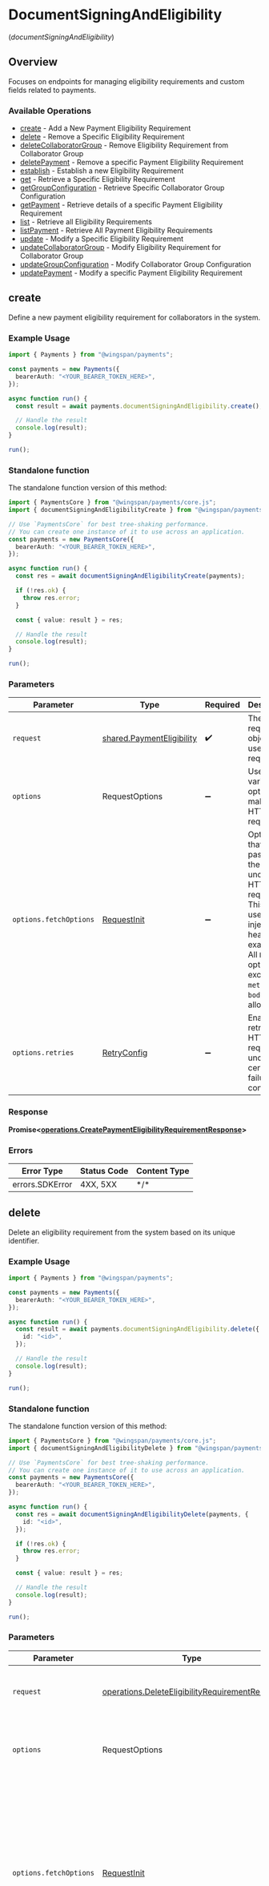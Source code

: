 # DocumentSigningAndEligibility
(*documentSigningAndEligibility*)

## Overview

Focuses on endpoints for managing eligibility requirements and custom fields related to payments.

### Available Operations

* [create](#create) - Add a New Payment Eligibility Requirement
* [delete](#delete) - Remove a Specific Eligibility Requirement
* [deleteCollaboratorGroup](#deletecollaboratorgroup) - Remove Eligibility Requirement from Collaborator Group
* [deletePayment](#deletepayment) - Remove a specific Payment Eligibility Requirement
* [establish](#establish) - Establish a new Eligibility Requirement
* [get](#get) - Retrieve a Specific Eligibility Requirement
* [getGroupConfiguration](#getgroupconfiguration) - Retrieve Specific Collaborator Group Configuration
* [getPayment](#getpayment) - Retrieve details of a specific Payment Eligibility Requirement
* [list](#list) - Retrieve all Eligibility Requirements
* [listPayment](#listpayment) - Retrieve All Payment Eligibility Requirements
* [update](#update) - Modify a Specific Eligibility Requirement
* [updateCollaboratorGroup](#updatecollaboratorgroup) - Modify Eligibility Requirement for Collaborator Group
* [updateGroupConfiguration](#updategroupconfiguration) - Modify Collaborator Group Configuration
* [updatePayment](#updatepayment) - Modify a specific Payment Eligibility Requirement

## create

Define a new payment eligibility requirement for collaborators in the system.

### Example Usage

```typescript
import { Payments } from "@wingspan/payments";

const payments = new Payments({
  bearerAuth: "<YOUR_BEARER_TOKEN_HERE>",
});

async function run() {
  const result = await payments.documentSigningAndEligibility.create();

  // Handle the result
  console.log(result);
}

run();
```

### Standalone function

The standalone function version of this method:

```typescript
import { PaymentsCore } from "@wingspan/payments/core.js";
import { documentSigningAndEligibilityCreate } from "@wingspan/payments/funcs/documentSigningAndEligibilityCreate.js";

// Use `PaymentsCore` for best tree-shaking performance.
// You can create one instance of it to use across an application.
const payments = new PaymentsCore({
  bearerAuth: "<YOUR_BEARER_TOKEN_HERE>",
});

async function run() {
  const res = await documentSigningAndEligibilityCreate(payments);

  if (!res.ok) {
    throw res.error;
  }

  const { value: result } = res;

  // Handle the result
  console.log(result);
}

run();
```

### Parameters

| Parameter                                                                                                                                                                      | Type                                                                                                                                                                           | Required                                                                                                                                                                       | Description                                                                                                                                                                    |
| ------------------------------------------------------------------------------------------------------------------------------------------------------------------------------ | ------------------------------------------------------------------------------------------------------------------------------------------------------------------------------ | ------------------------------------------------------------------------------------------------------------------------------------------------------------------------------ | ------------------------------------------------------------------------------------------------------------------------------------------------------------------------------ |
| `request`                                                                                                                                                                      | [shared.PaymentEligibility](../../sdk/models/shared/paymenteligibility.md)                                                                                                     | :heavy_check_mark:                                                                                                                                                             | The request object to use for the request.                                                                                                                                     |
| `options`                                                                                                                                                                      | RequestOptions                                                                                                                                                                 | :heavy_minus_sign:                                                                                                                                                             | Used to set various options for making HTTP requests.                                                                                                                          |
| `options.fetchOptions`                                                                                                                                                         | [RequestInit](https://developer.mozilla.org/en-US/docs/Web/API/Request/Request#options)                                                                                        | :heavy_minus_sign:                                                                                                                                                             | Options that are passed to the underlying HTTP request. This can be used to inject extra headers for examples. All `Request` options, except `method` and `body`, are allowed. |
| `options.retries`                                                                                                                                                              | [RetryConfig](../../lib/utils/retryconfig.md)                                                                                                                                  | :heavy_minus_sign:                                                                                                                                                             | Enables retrying HTTP requests under certain failure conditions.                                                                                                               |

### Response

**Promise\<[operations.CreatePaymentEligibilityRequirementResponse](../../sdk/models/operations/createpaymenteligibilityrequirementresponse.md)\>**

### Errors

| Error Type      | Status Code     | Content Type    |
| --------------- | --------------- | --------------- |
| errors.SDKError | 4XX, 5XX        | \*/\*           |

## delete

Delete an eligibility requirement from the system based on its unique identifier.

### Example Usage

```typescript
import { Payments } from "@wingspan/payments";

const payments = new Payments({
  bearerAuth: "<YOUR_BEARER_TOKEN_HERE>",
});

async function run() {
  const result = await payments.documentSigningAndEligibility.delete({
    id: "<id>",
  });

  // Handle the result
  console.log(result);
}

run();
```

### Standalone function

The standalone function version of this method:

```typescript
import { PaymentsCore } from "@wingspan/payments/core.js";
import { documentSigningAndEligibilityDelete } from "@wingspan/payments/funcs/documentSigningAndEligibilityDelete.js";

// Use `PaymentsCore` for best tree-shaking performance.
// You can create one instance of it to use across an application.
const payments = new PaymentsCore({
  bearerAuth: "<YOUR_BEARER_TOKEN_HERE>",
});

async function run() {
  const res = await documentSigningAndEligibilityDelete(payments, {
    id: "<id>",
  });

  if (!res.ok) {
    throw res.error;
  }

  const { value: result } = res;

  // Handle the result
  console.log(result);
}

run();
```

### Parameters

| Parameter                                                                                                                                                                      | Type                                                                                                                                                                           | Required                                                                                                                                                                       | Description                                                                                                                                                                    |
| ------------------------------------------------------------------------------------------------------------------------------------------------------------------------------ | ------------------------------------------------------------------------------------------------------------------------------------------------------------------------------ | ------------------------------------------------------------------------------------------------------------------------------------------------------------------------------ | ------------------------------------------------------------------------------------------------------------------------------------------------------------------------------ |
| `request`                                                                                                                                                                      | [operations.DeleteEligibilityRequirementRequest](../../sdk/models/operations/deleteeligibilityrequirementrequest.md)                                                           | :heavy_check_mark:                                                                                                                                                             | The request object to use for the request.                                                                                                                                     |
| `options`                                                                                                                                                                      | RequestOptions                                                                                                                                                                 | :heavy_minus_sign:                                                                                                                                                             | Used to set various options for making HTTP requests.                                                                                                                          |
| `options.fetchOptions`                                                                                                                                                         | [RequestInit](https://developer.mozilla.org/en-US/docs/Web/API/Request/Request#options)                                                                                        | :heavy_minus_sign:                                                                                                                                                             | Options that are passed to the underlying HTTP request. This can be used to inject extra headers for examples. All `Request` options, except `method` and `body`, are allowed. |
| `options.retries`                                                                                                                                                              | [RetryConfig](../../lib/utils/retryconfig.md)                                                                                                                                  | :heavy_minus_sign:                                                                                                                                                             | Enables retrying HTTP requests under certain failure conditions.                                                                                                               |

### Response

**Promise\<[operations.DeleteEligibilityRequirementResponse](../../sdk/models/operations/deleteeligibilityrequirementresponse.md)\>**

### Errors

| Error Type      | Status Code     | Content Type    |
| --------------- | --------------- | --------------- |
| errors.SDKError | 4XX, 5XX        | \*/\*           |

## deleteCollaboratorGroup

Delete a specific eligibility requirement from the designated collaborator group.

### Example Usage

```typescript
import { Payments } from "@wingspan/payments";

const payments = new Payments({
  bearerAuth: "<YOUR_BEARER_TOKEN_HERE>",
});

async function run() {
  const result = await payments.documentSigningAndEligibility.deleteCollaboratorGroup({
    eligibilityRequirementId: "<id>",
    id: "<id>",
  });

  // Handle the result
  console.log(result);
}

run();
```

### Standalone function

The standalone function version of this method:

```typescript
import { PaymentsCore } from "@wingspan/payments/core.js";
import { documentSigningAndEligibilityDeleteCollaboratorGroup } from "@wingspan/payments/funcs/documentSigningAndEligibilityDeleteCollaboratorGroup.js";

// Use `PaymentsCore` for best tree-shaking performance.
// You can create one instance of it to use across an application.
const payments = new PaymentsCore({
  bearerAuth: "<YOUR_BEARER_TOKEN_HERE>",
});

async function run() {
  const res = await documentSigningAndEligibilityDeleteCollaboratorGroup(payments, {
    eligibilityRequirementId: "<id>",
    id: "<id>",
  });

  if (!res.ok) {
    throw res.error;
  }

  const { value: result } = res;

  // Handle the result
  console.log(result);
}

run();
```

### Parameters

| Parameter                                                                                                                                                                      | Type                                                                                                                                                                           | Required                                                                                                                                                                       | Description                                                                                                                                                                    |
| ------------------------------------------------------------------------------------------------------------------------------------------------------------------------------ | ------------------------------------------------------------------------------------------------------------------------------------------------------------------------------ | ------------------------------------------------------------------------------------------------------------------------------------------------------------------------------ | ------------------------------------------------------------------------------------------------------------------------------------------------------------------------------ |
| `request`                                                                                                                                                                      | [operations.DeleteEligibilityRequirementCollaboratorGroupRequest](../../sdk/models/operations/deleteeligibilityrequirementcollaboratorgrouprequest.md)                         | :heavy_check_mark:                                                                                                                                                             | The request object to use for the request.                                                                                                                                     |
| `options`                                                                                                                                                                      | RequestOptions                                                                                                                                                                 | :heavy_minus_sign:                                                                                                                                                             | Used to set various options for making HTTP requests.                                                                                                                          |
| `options.fetchOptions`                                                                                                                                                         | [RequestInit](https://developer.mozilla.org/en-US/docs/Web/API/Request/Request#options)                                                                                        | :heavy_minus_sign:                                                                                                                                                             | Options that are passed to the underlying HTTP request. This can be used to inject extra headers for examples. All `Request` options, except `method` and `body`, are allowed. |
| `options.retries`                                                                                                                                                              | [RetryConfig](../../lib/utils/retryconfig.md)                                                                                                                                  | :heavy_minus_sign:                                                                                                                                                             | Enables retrying HTTP requests under certain failure conditions.                                                                                                               |

### Response

**Promise\<[operations.DeleteEligibilityRequirementCollaboratorGroupResponse](../../sdk/models/operations/deleteeligibilityrequirementcollaboratorgroupresponse.md)\>**

### Errors

| Error Type      | Status Code     | Content Type    |
| --------------- | --------------- | --------------- |
| errors.SDKError | 4XX, 5XX        | \*/\*           |

## deletePayment

Delete an existing payment eligibility requirement based on its unique identifier, removing associated criteria for a member's payment eligibility.

### Example Usage

```typescript
import { Payments } from "@wingspan/payments";

const payments = new Payments({
  bearerAuth: "<YOUR_BEARER_TOKEN_HERE>",
});

async function run() {
  const result = await payments.documentSigningAndEligibility.deletePayment({
    id: "<id>",
  });

  // Handle the result
  console.log(result);
}

run();
```

### Standalone function

The standalone function version of this method:

```typescript
import { PaymentsCore } from "@wingspan/payments/core.js";
import { documentSigningAndEligibilityDeletePayment } from "@wingspan/payments/funcs/documentSigningAndEligibilityDeletePayment.js";

// Use `PaymentsCore` for best tree-shaking performance.
// You can create one instance of it to use across an application.
const payments = new PaymentsCore({
  bearerAuth: "<YOUR_BEARER_TOKEN_HERE>",
});

async function run() {
  const res = await documentSigningAndEligibilityDeletePayment(payments, {
    id: "<id>",
  });

  if (!res.ok) {
    throw res.error;
  }

  const { value: result } = res;

  // Handle the result
  console.log(result);
}

run();
```

### Parameters

| Parameter                                                                                                                                                                      | Type                                                                                                                                                                           | Required                                                                                                                                                                       | Description                                                                                                                                                                    |
| ------------------------------------------------------------------------------------------------------------------------------------------------------------------------------ | ------------------------------------------------------------------------------------------------------------------------------------------------------------------------------ | ------------------------------------------------------------------------------------------------------------------------------------------------------------------------------ | ------------------------------------------------------------------------------------------------------------------------------------------------------------------------------ |
| `request`                                                                                                                                                                      | [operations.DeletePaymentEligibilityRequirementRequest](../../sdk/models/operations/deletepaymenteligibilityrequirementrequest.md)                                             | :heavy_check_mark:                                                                                                                                                             | The request object to use for the request.                                                                                                                                     |
| `options`                                                                                                                                                                      | RequestOptions                                                                                                                                                                 | :heavy_minus_sign:                                                                                                                                                             | Used to set various options for making HTTP requests.                                                                                                                          |
| `options.fetchOptions`                                                                                                                                                         | [RequestInit](https://developer.mozilla.org/en-US/docs/Web/API/Request/Request#options)                                                                                        | :heavy_minus_sign:                                                                                                                                                             | Options that are passed to the underlying HTTP request. This can be used to inject extra headers for examples. All `Request` options, except `method` and `body`, are allowed. |
| `options.retries`                                                                                                                                                              | [RetryConfig](../../lib/utils/retryconfig.md)                                                                                                                                  | :heavy_minus_sign:                                                                                                                                                             | Enables retrying HTTP requests under certain failure conditions.                                                                                                               |

### Response

**Promise\<[operations.DeletePaymentEligibilityRequirementResponse](../../sdk/models/operations/deletepaymenteligibilityrequirementresponse.md)\>**

### Errors

| Error Type      | Status Code     | Content Type    |
| --------------- | --------------- | --------------- |
| errors.SDKError | 4XX, 5XX        | \*/\*           |

## establish

Define and create a new eligibility requirement for collaborators.

### Example Usage

```typescript
import { Payments } from "@wingspan/payments";

const payments = new Payments({
  bearerAuth: "<YOUR_BEARER_TOKEN_HERE>",
});

async function run() {
  const result = await payments.documentSigningAndEligibility.establish();

  // Handle the result
  console.log(result);
}

run();
```

### Standalone function

The standalone function version of this method:

```typescript
import { PaymentsCore } from "@wingspan/payments/core.js";
import { documentSigningAndEligibilityEstablish } from "@wingspan/payments/funcs/documentSigningAndEligibilityEstablish.js";

// Use `PaymentsCore` for best tree-shaking performance.
// You can create one instance of it to use across an application.
const payments = new PaymentsCore({
  bearerAuth: "<YOUR_BEARER_TOKEN_HERE>",
});

async function run() {
  const res = await documentSigningAndEligibilityEstablish(payments);

  if (!res.ok) {
    throw res.error;
  }

  const { value: result } = res;

  // Handle the result
  console.log(result);
}

run();
```

### Parameters

| Parameter                                                                                                                                                                      | Type                                                                                                                                                                           | Required                                                                                                                                                                       | Description                                                                                                                                                                    |
| ------------------------------------------------------------------------------------------------------------------------------------------------------------------------------ | ------------------------------------------------------------------------------------------------------------------------------------------------------------------------------ | ------------------------------------------------------------------------------------------------------------------------------------------------------------------------------ | ------------------------------------------------------------------------------------------------------------------------------------------------------------------------------ |
| `request`                                                                                                                                                                      | [shared.EligibilityRequirementCreateRequest](../../sdk/models/shared/eligibilityrequirementcreaterequest.md)                                                                   | :heavy_check_mark:                                                                                                                                                             | The request object to use for the request.                                                                                                                                     |
| `options`                                                                                                                                                                      | RequestOptions                                                                                                                                                                 | :heavy_minus_sign:                                                                                                                                                             | Used to set various options for making HTTP requests.                                                                                                                          |
| `options.fetchOptions`                                                                                                                                                         | [RequestInit](https://developer.mozilla.org/en-US/docs/Web/API/Request/Request#options)                                                                                        | :heavy_minus_sign:                                                                                                                                                             | Options that are passed to the underlying HTTP request. This can be used to inject extra headers for examples. All `Request` options, except `method` and `body`, are allowed. |
| `options.retries`                                                                                                                                                              | [RetryConfig](../../lib/utils/retryconfig.md)                                                                                                                                  | :heavy_minus_sign:                                                                                                                                                             | Enables retrying HTTP requests under certain failure conditions.                                                                                                               |

### Response

**Promise\<[operations.EstablishEligibilityRequirementResponse](../../sdk/models/operations/establisheligibilityrequirementresponse.md)\>**

### Errors

| Error Type      | Status Code     | Content Type    |
| --------------- | --------------- | --------------- |
| errors.SDKError | 4XX, 5XX        | \*/\*           |

## get

Fetch details for a given eligibility requirement based on its unique identifier.

### Example Usage

```typescript
import { Payments } from "@wingspan/payments";

const payments = new Payments({
  bearerAuth: "<YOUR_BEARER_TOKEN_HERE>",
});

async function run() {
  const result = await payments.documentSigningAndEligibility.get({
    id: "<id>",
  });

  // Handle the result
  console.log(result);
}

run();
```

### Standalone function

The standalone function version of this method:

```typescript
import { PaymentsCore } from "@wingspan/payments/core.js";
import { documentSigningAndEligibilityGet } from "@wingspan/payments/funcs/documentSigningAndEligibilityGet.js";

// Use `PaymentsCore` for best tree-shaking performance.
// You can create one instance of it to use across an application.
const payments = new PaymentsCore({
  bearerAuth: "<YOUR_BEARER_TOKEN_HERE>",
});

async function run() {
  const res = await documentSigningAndEligibilityGet(payments, {
    id: "<id>",
  });

  if (!res.ok) {
    throw res.error;
  }

  const { value: result } = res;

  // Handle the result
  console.log(result);
}

run();
```

### Parameters

| Parameter                                                                                                                                                                      | Type                                                                                                                                                                           | Required                                                                                                                                                                       | Description                                                                                                                                                                    |
| ------------------------------------------------------------------------------------------------------------------------------------------------------------------------------ | ------------------------------------------------------------------------------------------------------------------------------------------------------------------------------ | ------------------------------------------------------------------------------------------------------------------------------------------------------------------------------ | ------------------------------------------------------------------------------------------------------------------------------------------------------------------------------ |
| `request`                                                                                                                                                                      | [operations.GetEligibilityRequirementRequest](../../sdk/models/operations/geteligibilityrequirementrequest.md)                                                                 | :heavy_check_mark:                                                                                                                                                             | The request object to use for the request.                                                                                                                                     |
| `options`                                                                                                                                                                      | RequestOptions                                                                                                                                                                 | :heavy_minus_sign:                                                                                                                                                             | Used to set various options for making HTTP requests.                                                                                                                          |
| `options.fetchOptions`                                                                                                                                                         | [RequestInit](https://developer.mozilla.org/en-US/docs/Web/API/Request/Request#options)                                                                                        | :heavy_minus_sign:                                                                                                                                                             | Options that are passed to the underlying HTTP request. This can be used to inject extra headers for examples. All `Request` options, except `method` and `body`, are allowed. |
| `options.retries`                                                                                                                                                              | [RetryConfig](../../lib/utils/retryconfig.md)                                                                                                                                  | :heavy_minus_sign:                                                                                                                                                             | Enables retrying HTTP requests under certain failure conditions.                                                                                                               |

### Response

**Promise\<[operations.GetEligibilityRequirementResponse](../../sdk/models/operations/geteligibilityrequirementresponse.md)\>**

### Errors

| Error Type      | Status Code     | Content Type    |
| --------------- | --------------- | --------------- |
| errors.SDKError | 4XX, 5XX        | \*/\*           |

## getGroupConfiguration

Fetch detailed configuration and attributes associated with a specific collaborator group.

### Example Usage

```typescript
import { Payments } from "@wingspan/payments";

const payments = new Payments({
  bearerAuth: "<YOUR_BEARER_TOKEN_HERE>",
});

async function run() {
  const result = await payments.documentSigningAndEligibility.getGroupConfiguration({
    id: "<id>",
  });

  // Handle the result
  console.log(result);
}

run();
```

### Standalone function

The standalone function version of this method:

```typescript
import { PaymentsCore } from "@wingspan/payments/core.js";
import { documentSigningAndEligibilityGetGroupConfiguration } from "@wingspan/payments/funcs/documentSigningAndEligibilityGetGroupConfiguration.js";

// Use `PaymentsCore` for best tree-shaking performance.
// You can create one instance of it to use across an application.
const payments = new PaymentsCore({
  bearerAuth: "<YOUR_BEARER_TOKEN_HERE>",
});

async function run() {
  const res = await documentSigningAndEligibilityGetGroupConfiguration(payments, {
    id: "<id>",
  });

  if (!res.ok) {
    throw res.error;
  }

  const { value: result } = res;

  // Handle the result
  console.log(result);
}

run();
```

### Parameters

| Parameter                                                                                                                                                                      | Type                                                                                                                                                                           | Required                                                                                                                                                                       | Description                                                                                                                                                                    |
| ------------------------------------------------------------------------------------------------------------------------------------------------------------------------------ | ------------------------------------------------------------------------------------------------------------------------------------------------------------------------------ | ------------------------------------------------------------------------------------------------------------------------------------------------------------------------------ | ------------------------------------------------------------------------------------------------------------------------------------------------------------------------------ |
| `request`                                                                                                                                                                      | [operations.GetCollaboratorGroupConfigurationRequest](../../sdk/models/operations/getcollaboratorgroupconfigurationrequest.md)                                                 | :heavy_check_mark:                                                                                                                                                             | The request object to use for the request.                                                                                                                                     |
| `options`                                                                                                                                                                      | RequestOptions                                                                                                                                                                 | :heavy_minus_sign:                                                                                                                                                             | Used to set various options for making HTTP requests.                                                                                                                          |
| `options.fetchOptions`                                                                                                                                                         | [RequestInit](https://developer.mozilla.org/en-US/docs/Web/API/Request/Request#options)                                                                                        | :heavy_minus_sign:                                                                                                                                                             | Options that are passed to the underlying HTTP request. This can be used to inject extra headers for examples. All `Request` options, except `method` and `body`, are allowed. |
| `options.retries`                                                                                                                                                              | [RetryConfig](../../lib/utils/retryconfig.md)                                                                                                                                  | :heavy_minus_sign:                                                                                                                                                             | Enables retrying HTTP requests under certain failure conditions.                                                                                                               |

### Response

**Promise\<[operations.GetCollaboratorGroupConfigurationResponse](../../sdk/models/operations/getcollaboratorgroupconfigurationresponse.md)\>**

### Errors

| Error Type      | Status Code     | Content Type    |
| --------------- | --------------- | --------------- |
| errors.SDKError | 4XX, 5XX        | \*/\*           |

## getPayment

Fetch detailed information about a particular payment eligibility requirement using its unique identifier.

### Example Usage

```typescript
import { Payments } from "@wingspan/payments";

const payments = new Payments({
  bearerAuth: "<YOUR_BEARER_TOKEN_HERE>",
});

async function run() {
  const result = await payments.documentSigningAndEligibility.getPayment({
    id: "<id>",
  });

  // Handle the result
  console.log(result);
}

run();
```

### Standalone function

The standalone function version of this method:

```typescript
import { PaymentsCore } from "@wingspan/payments/core.js";
import { documentSigningAndEligibilityGetPayment } from "@wingspan/payments/funcs/documentSigningAndEligibilityGetPayment.js";

// Use `PaymentsCore` for best tree-shaking performance.
// You can create one instance of it to use across an application.
const payments = new PaymentsCore({
  bearerAuth: "<YOUR_BEARER_TOKEN_HERE>",
});

async function run() {
  const res = await documentSigningAndEligibilityGetPayment(payments, {
    id: "<id>",
  });

  if (!res.ok) {
    throw res.error;
  }

  const { value: result } = res;

  // Handle the result
  console.log(result);
}

run();
```

### Parameters

| Parameter                                                                                                                                                                      | Type                                                                                                                                                                           | Required                                                                                                                                                                       | Description                                                                                                                                                                    |
| ------------------------------------------------------------------------------------------------------------------------------------------------------------------------------ | ------------------------------------------------------------------------------------------------------------------------------------------------------------------------------ | ------------------------------------------------------------------------------------------------------------------------------------------------------------------------------ | ------------------------------------------------------------------------------------------------------------------------------------------------------------------------------ |
| `request`                                                                                                                                                                      | [operations.GetPaymentEligibilityRequirementRequest](../../sdk/models/operations/getpaymenteligibilityrequirementrequest.md)                                                   | :heavy_check_mark:                                                                                                                                                             | The request object to use for the request.                                                                                                                                     |
| `options`                                                                                                                                                                      | RequestOptions                                                                                                                                                                 | :heavy_minus_sign:                                                                                                                                                             | Used to set various options for making HTTP requests.                                                                                                                          |
| `options.fetchOptions`                                                                                                                                                         | [RequestInit](https://developer.mozilla.org/en-US/docs/Web/API/Request/Request#options)                                                                                        | :heavy_minus_sign:                                                                                                                                                             | Options that are passed to the underlying HTTP request. This can be used to inject extra headers for examples. All `Request` options, except `method` and `body`, are allowed. |
| `options.retries`                                                                                                                                                              | [RetryConfig](../../lib/utils/retryconfig.md)                                                                                                                                  | :heavy_minus_sign:                                                                                                                                                             | Enables retrying HTTP requests under certain failure conditions.                                                                                                               |

### Response

**Promise\<[operations.GetPaymentEligibilityRequirementResponse](../../sdk/models/operations/getpaymenteligibilityrequirementresponse.md)\>**

### Errors

| Error Type      | Status Code     | Content Type    |
| --------------- | --------------- | --------------- |
| errors.SDKError | 4XX, 5XX        | \*/\*           |

## list

List and display all the set eligibility requirements for collaborators.

### Example Usage

```typescript
import { Payments } from "@wingspan/payments";

const payments = new Payments({
  bearerAuth: "<YOUR_BEARER_TOKEN_HERE>",
});

async function run() {
  const result = await payments.documentSigningAndEligibility.list();

  // Handle the result
  console.log(result);
}

run();
```

### Standalone function

The standalone function version of this method:

```typescript
import { PaymentsCore } from "@wingspan/payments/core.js";
import { documentSigningAndEligibilityList } from "@wingspan/payments/funcs/documentSigningAndEligibilityList.js";

// Use `PaymentsCore` for best tree-shaking performance.
// You can create one instance of it to use across an application.
const payments = new PaymentsCore({
  bearerAuth: "<YOUR_BEARER_TOKEN_HERE>",
});

async function run() {
  const res = await documentSigningAndEligibilityList(payments);

  if (!res.ok) {
    throw res.error;
  }

  const { value: result } = res;

  // Handle the result
  console.log(result);
}

run();
```

### Parameters

| Parameter                                                                                                                                                                      | Type                                                                                                                                                                           | Required                                                                                                                                                                       | Description                                                                                                                                                                    |
| ------------------------------------------------------------------------------------------------------------------------------------------------------------------------------ | ------------------------------------------------------------------------------------------------------------------------------------------------------------------------------ | ------------------------------------------------------------------------------------------------------------------------------------------------------------------------------ | ------------------------------------------------------------------------------------------------------------------------------------------------------------------------------ |
| `options`                                                                                                                                                                      | RequestOptions                                                                                                                                                                 | :heavy_minus_sign:                                                                                                                                                             | Used to set various options for making HTTP requests.                                                                                                                          |
| `options.fetchOptions`                                                                                                                                                         | [RequestInit](https://developer.mozilla.org/en-US/docs/Web/API/Request/Request#options)                                                                                        | :heavy_minus_sign:                                                                                                                                                             | Options that are passed to the underlying HTTP request. This can be used to inject extra headers for examples. All `Request` options, except `method` and `body`, are allowed. |
| `options.retries`                                                                                                                                                              | [RetryConfig](../../lib/utils/retryconfig.md)                                                                                                                                  | :heavy_minus_sign:                                                                                                                                                             | Enables retrying HTTP requests under certain failure conditions.                                                                                                               |

### Response

**Promise\<[operations.ListEligibilityRequirementsResponse](../../sdk/models/operations/listeligibilityrequirementsresponse.md)\>**

### Errors

| Error Type      | Status Code     | Content Type    |
| --------------- | --------------- | --------------- |
| errors.SDKError | 4XX, 5XX        | \*/\*           |

## listPayment

Obtain a list of all payment eligibility requirements configured for collaborators.

### Example Usage

```typescript
import { Payments } from "@wingspan/payments";

const payments = new Payments({
  bearerAuth: "<YOUR_BEARER_TOKEN_HERE>",
});

async function run() {
  const result = await payments.documentSigningAndEligibility.listPayment();

  // Handle the result
  console.log(result);
}

run();
```

### Standalone function

The standalone function version of this method:

```typescript
import { PaymentsCore } from "@wingspan/payments/core.js";
import { documentSigningAndEligibilityListPayment } from "@wingspan/payments/funcs/documentSigningAndEligibilityListPayment.js";

// Use `PaymentsCore` for best tree-shaking performance.
// You can create one instance of it to use across an application.
const payments = new PaymentsCore({
  bearerAuth: "<YOUR_BEARER_TOKEN_HERE>",
});

async function run() {
  const res = await documentSigningAndEligibilityListPayment(payments);

  if (!res.ok) {
    throw res.error;
  }

  const { value: result } = res;

  // Handle the result
  console.log(result);
}

run();
```

### Parameters

| Parameter                                                                                                                                                                      | Type                                                                                                                                                                           | Required                                                                                                                                                                       | Description                                                                                                                                                                    |
| ------------------------------------------------------------------------------------------------------------------------------------------------------------------------------ | ------------------------------------------------------------------------------------------------------------------------------------------------------------------------------ | ------------------------------------------------------------------------------------------------------------------------------------------------------------------------------ | ------------------------------------------------------------------------------------------------------------------------------------------------------------------------------ |
| `options`                                                                                                                                                                      | RequestOptions                                                                                                                                                                 | :heavy_minus_sign:                                                                                                                                                             | Used to set various options for making HTTP requests.                                                                                                                          |
| `options.fetchOptions`                                                                                                                                                         | [RequestInit](https://developer.mozilla.org/en-US/docs/Web/API/Request/Request#options)                                                                                        | :heavy_minus_sign:                                                                                                                                                             | Options that are passed to the underlying HTTP request. This can be used to inject extra headers for examples. All `Request` options, except `method` and `body`, are allowed. |
| `options.retries`                                                                                                                                                              | [RetryConfig](../../lib/utils/retryconfig.md)                                                                                                                                  | :heavy_minus_sign:                                                                                                                                                             | Enables retrying HTTP requests under certain failure conditions.                                                                                                               |

### Response

**Promise\<[operations.ListPaymentEligibilityRequirementsResponse](../../sdk/models/operations/listpaymenteligibilityrequirementsresponse.md)\>**

### Errors

| Error Type      | Status Code     | Content Type    |
| --------------- | --------------- | --------------- |
| errors.SDKError | 4XX, 5XX        | \*/\*           |

## update

Update specific details or attributes of an existing eligibility requirement.

### Example Usage

```typescript
import { Payments } from "@wingspan/payments";

const payments = new Payments({
  bearerAuth: "<YOUR_BEARER_TOKEN_HERE>",
});

async function run() {
  const result = await payments.documentSigningAndEligibility.update({
    id: "<id>",
  });

  // Handle the result
  console.log(result);
}

run();
```

### Standalone function

The standalone function version of this method:

```typescript
import { PaymentsCore } from "@wingspan/payments/core.js";
import { documentSigningAndEligibilityUpdate } from "@wingspan/payments/funcs/documentSigningAndEligibilityUpdate.js";

// Use `PaymentsCore` for best tree-shaking performance.
// You can create one instance of it to use across an application.
const payments = new PaymentsCore({
  bearerAuth: "<YOUR_BEARER_TOKEN_HERE>",
});

async function run() {
  const res = await documentSigningAndEligibilityUpdate(payments, {
    id: "<id>",
  });

  if (!res.ok) {
    throw res.error;
  }

  const { value: result } = res;

  // Handle the result
  console.log(result);
}

run();
```

### Parameters

| Parameter                                                                                                                                                                      | Type                                                                                                                                                                           | Required                                                                                                                                                                       | Description                                                                                                                                                                    |
| ------------------------------------------------------------------------------------------------------------------------------------------------------------------------------ | ------------------------------------------------------------------------------------------------------------------------------------------------------------------------------ | ------------------------------------------------------------------------------------------------------------------------------------------------------------------------------ | ------------------------------------------------------------------------------------------------------------------------------------------------------------------------------ |
| `request`                                                                                                                                                                      | [operations.UpdateEligibilityRequirementRequest](../../sdk/models/operations/updateeligibilityrequirementrequest.md)                                                           | :heavy_check_mark:                                                                                                                                                             | The request object to use for the request.                                                                                                                                     |
| `options`                                                                                                                                                                      | RequestOptions                                                                                                                                                                 | :heavy_minus_sign:                                                                                                                                                             | Used to set various options for making HTTP requests.                                                                                                                          |
| `options.fetchOptions`                                                                                                                                                         | [RequestInit](https://developer.mozilla.org/en-US/docs/Web/API/Request/Request#options)                                                                                        | :heavy_minus_sign:                                                                                                                                                             | Options that are passed to the underlying HTTP request. This can be used to inject extra headers for examples. All `Request` options, except `method` and `body`, are allowed. |
| `options.retries`                                                                                                                                                              | [RetryConfig](../../lib/utils/retryconfig.md)                                                                                                                                  | :heavy_minus_sign:                                                                                                                                                             | Enables retrying HTTP requests under certain failure conditions.                                                                                                               |

### Response

**Promise\<[operations.UpdateEligibilityRequirementResponse](../../sdk/models/operations/updateeligibilityrequirementresponse.md)\>**

### Errors

| Error Type      | Status Code     | Content Type    |
| --------------- | --------------- | --------------- |
| errors.SDKError | 4XX, 5XX        | \*/\*           |

## updateCollaboratorGroup

Update details or attributes of a specific eligibility requirement linked to a collaborator group.

### Example Usage

```typescript
import { Payments } from "@wingspan/payments";

const payments = new Payments({
  bearerAuth: "<YOUR_BEARER_TOKEN_HERE>",
});

async function run() {
  const result = await payments.documentSigningAndEligibility.updateCollaboratorGroup({
    eligibilityRequirementId: "<id>",
    id: "<id>",
  });

  // Handle the result
  console.log(result);
}

run();
```

### Standalone function

The standalone function version of this method:

```typescript
import { PaymentsCore } from "@wingspan/payments/core.js";
import { documentSigningAndEligibilityUpdateCollaboratorGroup } from "@wingspan/payments/funcs/documentSigningAndEligibilityUpdateCollaboratorGroup.js";

// Use `PaymentsCore` for best tree-shaking performance.
// You can create one instance of it to use across an application.
const payments = new PaymentsCore({
  bearerAuth: "<YOUR_BEARER_TOKEN_HERE>",
});

async function run() {
  const res = await documentSigningAndEligibilityUpdateCollaboratorGroup(payments, {
    eligibilityRequirementId: "<id>",
    id: "<id>",
  });

  if (!res.ok) {
    throw res.error;
  }

  const { value: result } = res;

  // Handle the result
  console.log(result);
}

run();
```

### Parameters

| Parameter                                                                                                                                                                      | Type                                                                                                                                                                           | Required                                                                                                                                                                       | Description                                                                                                                                                                    |
| ------------------------------------------------------------------------------------------------------------------------------------------------------------------------------ | ------------------------------------------------------------------------------------------------------------------------------------------------------------------------------ | ------------------------------------------------------------------------------------------------------------------------------------------------------------------------------ | ------------------------------------------------------------------------------------------------------------------------------------------------------------------------------ |
| `request`                                                                                                                                                                      | [operations.UpdateEligibilityRequirementCollaboratorGroupRequest](../../sdk/models/operations/updateeligibilityrequirementcollaboratorgrouprequest.md)                         | :heavy_check_mark:                                                                                                                                                             | The request object to use for the request.                                                                                                                                     |
| `options`                                                                                                                                                                      | RequestOptions                                                                                                                                                                 | :heavy_minus_sign:                                                                                                                                                             | Used to set various options for making HTTP requests.                                                                                                                          |
| `options.fetchOptions`                                                                                                                                                         | [RequestInit](https://developer.mozilla.org/en-US/docs/Web/API/Request/Request#options)                                                                                        | :heavy_minus_sign:                                                                                                                                                             | Options that are passed to the underlying HTTP request. This can be used to inject extra headers for examples. All `Request` options, except `method` and `body`, are allowed. |
| `options.retries`                                                                                                                                                              | [RetryConfig](../../lib/utils/retryconfig.md)                                                                                                                                  | :heavy_minus_sign:                                                                                                                                                             | Enables retrying HTTP requests under certain failure conditions.                                                                                                               |

### Response

**Promise\<[operations.UpdateEligibilityRequirementCollaboratorGroupResponse](../../sdk/models/operations/updateeligibilityrequirementcollaboratorgroupresponse.md)\>**

### Errors

| Error Type      | Status Code     | Content Type    |
| --------------- | --------------- | --------------- |
| errors.SDKError | 4XX, 5XX        | \*/\*           |

## updateGroupConfiguration

Update specific attributes or configuration details of an existing collaborator group.

### Example Usage

```typescript
import { Payments } from "@wingspan/payments";

const payments = new Payments({
  bearerAuth: "<YOUR_BEARER_TOKEN_HERE>",
});

async function run() {
  const result = await payments.documentSigningAndEligibility.updateGroupConfiguration({
    id: "<id>",
  });

  // Handle the result
  console.log(result);
}

run();
```

### Standalone function

The standalone function version of this method:

```typescript
import { PaymentsCore } from "@wingspan/payments/core.js";
import { documentSigningAndEligibilityUpdateGroupConfiguration } from "@wingspan/payments/funcs/documentSigningAndEligibilityUpdateGroupConfiguration.js";

// Use `PaymentsCore` for best tree-shaking performance.
// You can create one instance of it to use across an application.
const payments = new PaymentsCore({
  bearerAuth: "<YOUR_BEARER_TOKEN_HERE>",
});

async function run() {
  const res = await documentSigningAndEligibilityUpdateGroupConfiguration(payments, {
    id: "<id>",
  });

  if (!res.ok) {
    throw res.error;
  }

  const { value: result } = res;

  // Handle the result
  console.log(result);
}

run();
```

### Parameters

| Parameter                                                                                                                                                                      | Type                                                                                                                                                                           | Required                                                                                                                                                                       | Description                                                                                                                                                                    |
| ------------------------------------------------------------------------------------------------------------------------------------------------------------------------------ | ------------------------------------------------------------------------------------------------------------------------------------------------------------------------------ | ------------------------------------------------------------------------------------------------------------------------------------------------------------------------------ | ------------------------------------------------------------------------------------------------------------------------------------------------------------------------------ |
| `request`                                                                                                                                                                      | [operations.UpdateCollaboratorGroupConfigurationRequest](../../sdk/models/operations/updatecollaboratorgroupconfigurationrequest.md)                                           | :heavy_check_mark:                                                                                                                                                             | The request object to use for the request.                                                                                                                                     |
| `options`                                                                                                                                                                      | RequestOptions                                                                                                                                                                 | :heavy_minus_sign:                                                                                                                                                             | Used to set various options for making HTTP requests.                                                                                                                          |
| `options.fetchOptions`                                                                                                                                                         | [RequestInit](https://developer.mozilla.org/en-US/docs/Web/API/Request/Request#options)                                                                                        | :heavy_minus_sign:                                                                                                                                                             | Options that are passed to the underlying HTTP request. This can be used to inject extra headers for examples. All `Request` options, except `method` and `body`, are allowed. |
| `options.retries`                                                                                                                                                              | [RetryConfig](../../lib/utils/retryconfig.md)                                                                                                                                  | :heavy_minus_sign:                                                                                                                                                             | Enables retrying HTTP requests under certain failure conditions.                                                                                                               |

### Response

**Promise\<[operations.UpdateCollaboratorGroupConfigurationResponse](../../sdk/models/operations/updatecollaboratorgroupconfigurationresponse.md)\>**

### Errors

| Error Type      | Status Code     | Content Type    |
| --------------- | --------------- | --------------- |
| errors.SDKError | 4XX, 5XX        | \*/\*           |

## updatePayment

Update attributes or criteria of an existing payment eligibility requirement using its unique identifier.

### Example Usage

```typescript
import { Payments } from "@wingspan/payments";

const payments = new Payments({
  bearerAuth: "<YOUR_BEARER_TOKEN_HERE>",
});

async function run() {
  const result = await payments.documentSigningAndEligibility.updatePayment({
    id: "<id>",
  });

  // Handle the result
  console.log(result);
}

run();
```

### Standalone function

The standalone function version of this method:

```typescript
import { PaymentsCore } from "@wingspan/payments/core.js";
import { documentSigningAndEligibilityUpdatePayment } from "@wingspan/payments/funcs/documentSigningAndEligibilityUpdatePayment.js";

// Use `PaymentsCore` for best tree-shaking performance.
// You can create one instance of it to use across an application.
const payments = new PaymentsCore({
  bearerAuth: "<YOUR_BEARER_TOKEN_HERE>",
});

async function run() {
  const res = await documentSigningAndEligibilityUpdatePayment(payments, {
    id: "<id>",
  });

  if (!res.ok) {
    throw res.error;
  }

  const { value: result } = res;

  // Handle the result
  console.log(result);
}

run();
```

### Parameters

| Parameter                                                                                                                                                                      | Type                                                                                                                                                                           | Required                                                                                                                                                                       | Description                                                                                                                                                                    |
| ------------------------------------------------------------------------------------------------------------------------------------------------------------------------------ | ------------------------------------------------------------------------------------------------------------------------------------------------------------------------------ | ------------------------------------------------------------------------------------------------------------------------------------------------------------------------------ | ------------------------------------------------------------------------------------------------------------------------------------------------------------------------------ |
| `request`                                                                                                                                                                      | [operations.UpdatePaymentEligibilityRequirementRequest](../../sdk/models/operations/updatepaymenteligibilityrequirementrequest.md)                                             | :heavy_check_mark:                                                                                                                                                             | The request object to use for the request.                                                                                                                                     |
| `options`                                                                                                                                                                      | RequestOptions                                                                                                                                                                 | :heavy_minus_sign:                                                                                                                                                             | Used to set various options for making HTTP requests.                                                                                                                          |
| `options.fetchOptions`                                                                                                                                                         | [RequestInit](https://developer.mozilla.org/en-US/docs/Web/API/Request/Request#options)                                                                                        | :heavy_minus_sign:                                                                                                                                                             | Options that are passed to the underlying HTTP request. This can be used to inject extra headers for examples. All `Request` options, except `method` and `body`, are allowed. |
| `options.retries`                                                                                                                                                              | [RetryConfig](../../lib/utils/retryconfig.md)                                                                                                                                  | :heavy_minus_sign:                                                                                                                                                             | Enables retrying HTTP requests under certain failure conditions.                                                                                                               |

### Response

**Promise\<[operations.UpdatePaymentEligibilityRequirementResponse](../../sdk/models/operations/updatepaymenteligibilityrequirementresponse.md)\>**

### Errors

| Error Type      | Status Code     | Content Type    |
| --------------- | --------------- | --------------- |
| errors.SDKError | 4XX, 5XX        | \*/\*           |